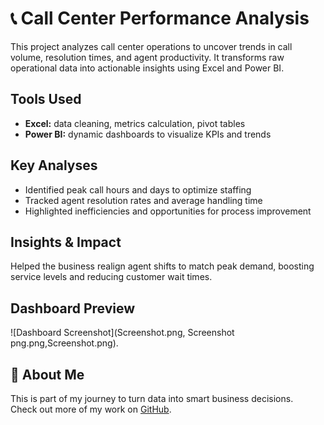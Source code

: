 # 📞 Call Center Performance Analysis

This project analyzes call center operations to uncover trends in call volume, resolution times, and agent productivity. It transforms raw operational data into actionable insights using Excel and Power BI.

## Tools Used
- **Excel:** data cleaning, metrics calculation, pivot tables
- **Power BI:** dynamic dashboards to visualize KPIs and trends

## Key Analyses
- Identified peak call hours and days to optimize staffing
- Tracked agent resolution rates and average handling time
- Highlighted inefficiencies and opportunities for process improvement

## Insights & Impact
Helped the business realign agent shifts to match peak demand, boosting service levels and reducing customer wait times.

## Dashboard Preview
![Dashboard Screenshot](Screenshot.png, Screenshot png.png,Screenshot.png).

## 🔗 About Me
This is part of my journey to turn data into smart business decisions.  
Check out more of my work on [GitHub](https://github.com/Gift-nwocha).
